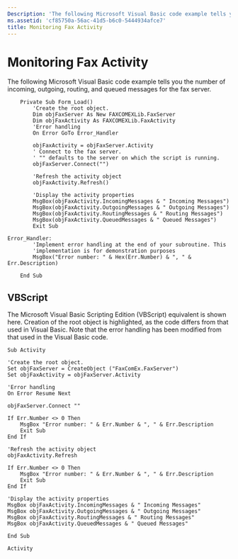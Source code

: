 ```yaml
---
Description: 'The following Microsoft Visual Basic code example tells you the number of incoming, outgoing, routing, and queued messages for the fax server.'
ms.assetid: 'cf85750a-56ac-41d5-b6c0-5444934afce7'
title: Monitoring Fax Activity
---
```


# Monitoring Fax Activity

The following Microsoft Visual Basic code example tells you the number of incoming, outgoing, routing, and queued messages for the fax server.


```VB
    Private Sub Form_Load()
        'Create the root object.
        Dim objFaxServer As New FAXCOMEXLib.FaxServer
        Dim objFaxActivity As FAXCOMEXLib.FaxActivity
        'Error handling
        On Error GoTo Error_Handler

        objFaxActivity = objFaxServer.Activity
        ' Connect to the fax server. 
        ' "" defaults to the server on which the script is running.
        objFaxServer.Connect("")

        'Refresh the activity object
        objFaxActivity.Refresh()

        'Display the activity properties
        MsgBox(objFaxActivity.IncomingMessages & " Incoming Messages")
        MsgBox(objFaxActivity.OutgoingMessages & " Outgoing Messages")
        MsgBox(objFaxActivity.RoutingMessages & " Routing Messages")
        MsgBox(objFaxActivity.QueuedMessages & " Queued Messages")
        Exit Sub

Error_Handler:
        'Implement error handling at the end of your subroutine. This 
        'implementation is for demonstration purposes
        MsgBox("Error number: " & Hex(Err.Number) & ", " & Err.Description)

    End Sub
```



## VBScript

The Microsoft Visual Basic Scripting Edition (VBScript) equivalent is shown here. Creation of the root object is highlighted, as the code differs from that used in Visual Basic. Note that the error handling has been modified from that used in the Visual Basic code.


```VB
Sub Activity

'Create the root object.
Set objFaxServer = CreateObject ("FaxComEx.FaxServer")
Set objFaxActivity = objFaxServer.Activity

'Error handling    
On Error Resume Next

objFaxServer.Connect ""

If Err.Number <> 0 Then
    MsgBox "Error number: " & Err.Number & ", " & Err.Description
    Exit Sub
End If

'Refresh the activity object
objFaxActivity.Refresh

If Err.Number <> 0 Then
    MsgBox "Error number: " & Err.Number & ", " & Err.Description
    Exit Sub
End If

'Display the activity properties
MsgBox objFaxActivity.IncomingMessages & " Incoming Messages"
MsgBox objFaxActivity.OutgoingMessages & " Outgoing Messages"
MsgBox objFaxActivity.RoutingMessages & " Routing Messages"
MsgBox objFaxActivity.QueuedMessages & " Queued Messages"

End Sub

Activity
```



 

 



